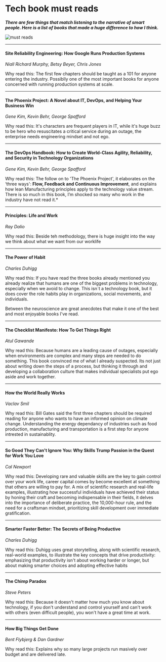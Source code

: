 # Tech book must reads


***There are few things that match listening to the narrative of smart people.
Here is a list of books that made a huge difference to how I think.***

![must reads](https://raoconnor.github.io/docs/assets/images/books.png)

--- 

####  Site Reliability Engineering: How Google Runs Production Systems
*Niall Richard Murphy, Betsy Beyer, Chris Jones* 

Why read this: The first few chapters should be taught as a 101 for anyone entering the industry.  Possiblly one of the most important books for anyone concerned with running production systems at scale.

---  

#### The Phoenix Project: A Novel about IT, DevOps, and Helping Your Business Win
*Gene Kim, Kevin Behr, George Spafford* 

Why read this: It's characters are frequent players in IT, while it's huge buzz to be hero who resuscitates a critical service during an outage, the enterprise needs engineering mindset and not ego. 
  
---  

####  The DevOps Handbook: How to Create World-Class Agility, Reliability, and Security in Technology Organizations
*Gene Kim, Kevin Behr, George Spafford*

Why read this: The follow on to 'The Phoenix Project', it elaborates on the ‘three ways': **Flow, Feedback and Continuous Improvement**, and explains how lean Manufacturing principles apply to the technology value stream. There is so much in this book, I’m shocked so many who work in the industry have not read it.*

--- 

####  Principles: Life and Work
*Ray Dalio*

Why read this: Beside teh methodology, there is huge insight into the way we think about what we want from our worklife

--- 

####  The Power of Habit 
*Charles Duhigg*

Why read this: If you have read the three books already mentioned you already realize that humans are one of the biggest problems in technology, especially when we avoid to change. This isn`t a technology book, but it does cover the role habits play in organizations, social movements, and individuals. 

Between the neuroscience are great anecdotes that make it one of the best and most enjoyable books I've read.

--- 

####  The Checklist Manifesto: How To Get Things Right
*Atul Gawande*

Why read this: Because humans are a leading cause of outages, especially when environments are complex and many steps are needed to do something. This book convinced me of what I already suspected. Its not just about writing down the steps of a process, but thinking it through and developing a collaboration culture that makes individual specialists put ego aside and work together.

--- 

####  How the World Really Works
*Vaclav Smil*

Why read this: Bill Gates said the first three chapters should be required reading for anyone who wants to have an informed opinion on climate change. Understanding the energy dependancy of industries such as food production, manufacturing and transportation is a first step for anyone intrested in sustainablity.


--- 

####  So Good They Can't Ignore You: Why Skills Trump Passion in the Quest for Work You Love
*Cal Newport*

Why read this: Developing rare and valuable skills are the key to gain control over your work life, career capital comes by become excellent at something that others are willing to pay for.  A mix of scientific research and real-life examples, illustrating how successful individuals have achieved their status by honing their craft and becoming indispensable in their fields, it delves into the importance of deliberate practice, the 10,000-hour rule, and the need for a craftsman mindset,  prioritizing skill development over immediate gratification.

--- 

####  Smarter Faster Better: The Secrets of Being Productive
*Charles Duhigg*

Why read this: Duhigg uses great storytelling, along with scientific research, real-world examples, to illustrate the key concepts that drive productivity: emphasizing that productivity isn't about working harder or longer, but about making smarter choices and adopting effective habits

--- 

####  The Chimp Paradox
*Steve Peters*

Why read this:  Because it doesn't matter how much you know about technology, if you don't understand and control yourself and can't work with others (even difficult people), you won't have a great time at work.

--- 

####  How Big Things Get Done
*Bent Flybjerg & Dan Gardner*

Why read this: Explains why so many large projects run masively over budget and are delivered late. 



